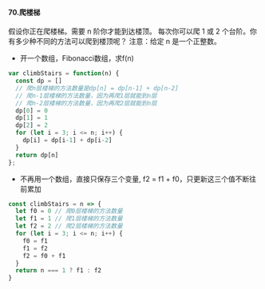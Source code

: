 #### 70.爬楼梯
假设你正在爬楼梯。需要 n 阶你才能到达楼顶。
每次你可以爬 1 或 2 个台阶。你有多少种不同的方法可以爬到楼顶呢？
注意：给定 n 是一个正整数。

- 开一个数组，Fibonacci数组，求f(n)
```js
var climbStairs = function(n) {
  const dp = []
  // 爬n层楼梯的方法数量是dp[n] = dp[n-1] + dp[n-2]
  // 爬n-1层楼梯的方法数量，因为再爬1层就能到n层
  // 爬n-2层楼梯的方法数量，因为再爬2层就能到n层
  dp[0] = 0
  dp[1] = 1
  dp[2] = 2
  for (let i = 3; i <= n; i++) {
    dp[i] = dp[i-1] + dp[i-2]
  }
  return dp[n]
};
```

- 不再用一个数组，直接只保存三个变量, f2 = f1 + f0，只更新这三个值不断往前累加
```js
const climbStairs = n => {
  let f0 = 0 // 爬0层楼梯的方法数量
  let f1 = 1 // 爬1层楼梯的方法数量
  let f2 = 2 // 爬2层楼梯的方法数量
  for (let i = 3; i <= n; i++) {
    f0 = f1
    f1 = f2
    f2 = f0 + f1
  }
  return n === 1 ? f1 : f2
}
```
